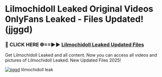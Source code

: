# Lilmochidoll Leaked Original Videos 0nlyFans Leaked - Files Updated! (jjggd)

<h3>🔴 CLICK HERE 🌐==►► <a href="https://tinyurl.com/x26r9saj" rel="nofollow">Lilmochidoll Leaked Updated Files</a></h3>

Get Lilmochidoll Leaked and all content. Now you can access all videos and pictures of Lilmochidoll Leaked. New Updated Files 2025!

[![jjggd](https://i.imgur.com/LkgZPqh.gif)](https://tinyurl.com/x26r9saj)
lilmochidoll leak